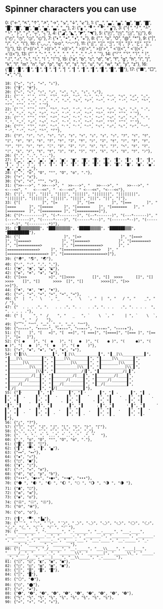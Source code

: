   # Spinner characters you can use

  0:  {"←", "↖", "↑", "↗", "→", "↘", "↓", "↙"},
	1:  {"▁", "▃", "▄", "▅", "▆", "▇", "█", "▇", "▆", "▅", "▄", "▃", "▁"},
	2:  {"▖", "▘", "▝", "▗"},
	3:  {"┤", "┘", "┴", "└", "├", "┌", "┬", "┐"},
	4:  {"◢", "◣", "◤", "◥"},
	5:  {"◰", "◳", "◲", "◱"},
	6:  {"◴", "◷", "◶", "◵"},
	7:  {"◐", "◓", "◑", "◒"},
	8:  {".", "o", "O", "@", "*"},
	9:  {"|", "/", "-", "\\"},
	10: {"◡◡", "⊙⊙", "◠◠"},
	11: {"⣾", "⣽", "⣻", "⢿", "⡿", "⣟", "⣯", "⣷"},
	12: {">))'>", " >))'>", "  >))'>", "   >))'>", "    >))'>", "   <'((<", "  <'((<", " <'((<"},
	13: {"⠁", "⠂", "⠄", "⡀", "⢀", "⠠", "⠐", "⠈"},
	14: {"⠋", "⠙", "⠹", "⠸", "⠼", "⠴", "⠦", "⠧", "⠇", "⠏"},
	15: {"a", "b", "c", "d", "e", "f", "g", "h", "i", "j", "k", "l", "m", "n", "o", "p", "q", "r", "s", "t", "u", "v", "w", "x", "y", "z"},
	16: {"▉", "▊", "▋", "▌", "▍", "▎", "▏", "▎", "▍", "▌", "▋", "▊", "▉"},
	17: {"■", "□", "▪", "▫"},

	18: {"←", "↑", "→", "↓"},
	19: {"╫", "╪"},
	20: {"⇐", "⇖", "⇑", "⇗", "⇒", "⇘", "⇓", "⇙"},
	21: {"⠁", "⠁", "⠉", "⠙", "⠚", "⠒", "⠂", "⠂", "⠒", "⠲", "⠴", "⠤", "⠄", "⠄", "⠤", "⠠", "⠠", "⠤", "⠦", "⠖", "⠒", "⠐", "⠐", "⠒", "⠓", "⠋", "⠉", "⠈", "⠈"},
	22: {"⠈", "⠉", "⠋", "⠓", "⠒", "⠐", "⠐", "⠒", "⠖", "⠦", "⠤", "⠠", "⠠", "⠤", "⠦", "⠖", "⠒", "⠐", "⠐", "⠒", "⠓", "⠋", "⠉", "⠈"},
	23: {"⠁", "⠉", "⠙", "⠚", "⠒", "⠂", "⠂", "⠒", "⠲", "⠴", "⠤", "⠄", "⠄", "⠤", "⠴", "⠲", "⠒", "⠂", "⠂", "⠒", "⠚", "⠙", "⠉", "⠁"},
	24: {"⠋", "⠙", "⠚", "⠒", "⠂", "⠂", "⠒", "⠲", "⠴", "⠦", "⠖", "⠒", "⠐", "⠐", "⠒", "⠓", "⠋"},
	25: {"ｦ", "ｧ", "ｨ", "ｩ", "ｪ", "ｫ", "ｬ", "ｭ", "ｮ", "ｯ", "ｱ", "ｲ", "ｳ", "ｴ", "ｵ", "ｶ", "ｷ", "ｸ", "ｹ", "ｺ", "ｻ", "ｼ", "ｽ", "ｾ", "ｿ", "ﾀ", "ﾁ", "ﾂ", "ﾃ", "ﾄ", "ﾅ", "ﾆ", "ﾇ", "ﾈ", "ﾉ", "ﾊ", "ﾋ", "ﾌ", "ﾍ", "ﾎ", "ﾏ", "ﾐ", "ﾑ", "ﾒ", "ﾓ", "ﾔ", "ﾕ", "ﾖ", "ﾗ", "ﾘ", "ﾙ", "ﾚ", "ﾛ", "ﾜ", "ﾝ"},
	26: {".", "..", "..."},
	27: {"▁", "▂", "▃", "▄", "▅", "▆", "▇", "█", "▉", "▊", "▋", "▌", "▍", "▎", "▏", "▏", "▎", "▍", "▌", "▋", "▊", "▉", "█", "▇", "▆", "▅", "▄", "▃", "▂", "▁"},
	28: {".", "o", "O", "°", "O", "o", "."},
	29: {"+", "x"},
	30: {"v", "<", "^", ">"},
	31: {">>--->", " >>--->", "  >>--->", "   >>--->", "    >>--->", "    <---<<", "   <---<<", "  <---<<", " <---<<", "<---<<"},
	32: {"|", "||", "|||", "||||", "|||||", "|||||||", "||||||||", "|||||||", "||||||", "|||||", "||||", "|||", "||", "|"},
	33: {"[          ]", "[=         ]", "[==        ]", "[===       ]", "[====      ]", "[=====     ]", "[======    ]", "[=======   ]", "[========  ]", "[========= ]", "[==========]"},
	34: {"(*---------)", "(-*--------)", "(--*-------)", "(---*------)", "(----*-----)", "(-----*----)", "(------*---)", "(-------*--)", "(--------*-)", "(---------*)"},
	35: {"█▒▒▒▒▒▒▒▒▒", "███▒▒▒▒▒▒▒", "█████▒▒▒▒▒", "███████▒▒▒", "██████████"},
	36: {"[                    ]", "[=>                  ]", "[===>                ]", "[=====>              ]", "[======>             ]", "[========>           ]", "[==========>         ]", "[============>       ]", "[==============>     ]", "[================>   ]", "[==================> ]", "[===================>]"},
	39: {"🌍", "🌎", "🌏"},
	40: {"◜", "◝", "◞", "◟"},
	41: {"⬒", "⬔", "⬓", "⬕"},
	42: {"⬖", "⬘", "⬗", "⬙"},
	43: {"[>>>          >]", "[]>>>>        []", "[]  >>>>      []", "[]    >>>>    []", "[]      >>>>  []", "[]        >>>>[]", "[>>          >>]"},
	44: {"♠", "♣", "♥", "♦"},
	45: {"➞", "➟", "➠", "➡", "➠", "➟"},
	46: {"  |  ", ` \   `, "_    ", ` \   `, "  |  ", "   / ", "    _", "   / "},
	47: {"  . . . .", ".   . . .", ". .   . .", ". . .   .", ". . . .  ", ". . . . ."},
	48: {" |     ", "  /    ", "   _   ", `    \  `, "     | ", `    \  `, "   _   ", "  /    "},
	49: {"⎺", "⎻", "⎼", "⎽", "⎼", "⎻"},
	50: {"▹▹▹▹▹", "▸▹▹▹▹", "▹▸▹▹▹", "▹▹▸▹▹", "▹▹▹▸▹", "▹▹▹▹▸"},
	51: {"[    ]", "[   =]", "[  ==]", "[ ===]", "[====]", "[=== ]", "[==  ]", "[=   ]"},
	52: {"( ●    )", "(  ●   )", "(   ●  )", "(    ● )", "(     ●)", "(    ● )", "(   ●  )", "(  ●   )", "( ●    )"},
	53: {"✶", "✸", "✹", "✺", "✹", "✷"},
	54: {"▐|\\____________▌", "▐_|\\___________▌", "▐__|\\__________▌", "▐___|\\_________▌", "▐____|\\________▌", "▐_____|\\_______▌", "▐______|\\______▌", "▐_______|\\_____▌", "▐________|\\____▌", "▐_________|\\___▌", "▐__________|\\__▌", "▐___________|\\_▌", "▐____________|\\▌", "▐____________/|▌", "▐___________/|_▌", "▐__________/|__▌", "▐_________/|___▌", "▐________/|____▌", "▐_______/|_____▌", "▐______/|______▌", "▐_____/|_______▌", "▐____/|________▌", "▐___/|_________▌", "▐__/|__________▌", "▐_/|___________▌", "▐/|____________▌"},
	55: {"▐⠂       ▌", "▐⠈       ▌", "▐ ⠂      ▌", "▐ ⠠      ▌", "▐  ⡀     ▌", "▐  ⠠     ▌", "▐   ⠂    ▌", "▐   ⠈    ▌", "▐    ⠂   ▌", "▐    ⠠   ▌", "▐     ⡀  ▌", "▐     ⠠  ▌", "▐      ⠂ ▌", "▐      ⠈ ▌", "▐       ⠂▌", "▐       ⠠▌", "▐       ⡀▌", "▐      ⠠ ▌", "▐      ⠂ ▌", "▐     ⠈  ▌", "▐     ⠂  ▌", "▐    ⠠   ▌", "▐    ⡀   ▌", "▐   ⠠    ▌", "▐   ⠂    ▌", "▐  ⠈     ▌", "▐  ⠂     ▌", "▐ ⠠      ▌", "▐ ⡀      ▌", "▐⠠       ▌"},
	56: {"¿", "?"},
	57: {"⢹", "⢺", "⢼", "⣸", "⣇", "⡧", "⡗", "⡏"},
	58: {"⢄", "⢂", "⢁", "⡁", "⡈", "⡐", "⡠"},
	59: {".  ", ".. ", "...", " ..", "  .", "   "},
	60: {".", "o", "O", "°", "O", "o", "."},
	61: {"▓", "▒", "░"},
	62: {"▌", "▀", "▐", "▄"},
	63: {"⊶", "⊷"},
	64: {"▪", "▫"},
	65: {"□", "■"},
	66: {"▮", "▯"},
	67: {"-", "=", "≡"},
	68: {"d", "q", "p", "b"},
	69: {"∙∙∙", "●∙∙", "∙●∙", "∙∙●", "∙∙∙"},
	70: {"🌑 ", "🌒 ", "🌓 ", "🌔 ", "🌕 ", "🌖 ", "🌗 ", "🌘 "},
	71: {"☗", "☖"},
	72: {"⧇", "⧆"},
	73: {"◉", "◎"},
	74: {"㊂", "㊀", "㊁"},
	75: {"⦾", "⦿"},
	76: {"ဝ", "၀"},
	77: {"▌", "▀", "▐▄"},
	78: {"⠈⠁", "⠈⠑", "⠈⠱", "⠈⡱", "⢀⡱", "⢄⡱", "⢄⡱", "⢆⡱", "⢎⡱", "⢎⡰", "⢎⡠", "⢎⡀", "⢎⠁", "⠎⠁", "⠊⠁"},
	79: {"________", "-_______", "_-______", "__-_____", "___-____", "____-___", "_____-__", "______-_", "_______-", "________", "_______-", "______-_", "_____-__", "____-___", "___-____", "__-_____", "_-______", "-_______", "________"},
	80: {"|_______", "_/______", "__-_____", "___\\____", "____|___", "_____/__", "______-_", "_______\\", "_______|", "______\\_", "_____-__", "____/___", "___|____", "__\\_____", "_-______"},
	81: {"□", "◱", "◧", "▣", "■"},
	82: {"□", "◱", "▨", "▩", "■"},
	83: {"░", "▒", "▓", "█"},
	84: {"░", "█"},
	85: {"⚪", "⚫"},
	86: {"◯", "⬤"},
	87: {"▱", "▰"},
	88: {"➊", "➋", "➌", "➍", "➎", "➏", "➐", "➑", "➒", "➓"},
	89: {"½", "⅓", "⅔", "¼", "¾", "⅛", "⅜", "⅝", "⅞"},
	90: {"↞", "↟", "↠", "↡"},